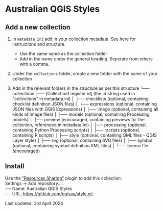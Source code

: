 # Australian QGIS Styles

## Add a new collection
1. In `metadata.ini` add in your collection metadata. See [here](https://qgis-contribution.github.io/QGIS-ResourceSharing/authoring/creating-metadata.html) for instructions and structure.
   - Use the same name as the collection folder
   - Add in the name under the general heading. Seperate from others with a comma.
     
2. Under the `collections` folder, create a new folder with the name of your collection
3. Add in the relevant folders in the structure as per this structure
   └── collections
    ├── [Collection1 register id] (the id string used in "collections" in metadata.ini)
    │   ├── checklists (optional, containing checklist definition JSON files)
    │   ├── expressions (optional, containing JSON files with QGIS Expressions)
    │   ├── image (optional, containing all kinds of image files)
    │   ├── models (optional, containing Processing models)
    │   ├── preview (encouraged, containing previews for the collection, referenced in metadata.ini)
    │   ├── processing (optional, containing Python Processing scripts)
    │   ├── rscripts (optional, containing R scripts)
    │   ├── style (optional, containing QML files - QGIS Layer style)
    │   ├── svg (optional, containing SVG files)
    │   ├── symbol (optional, containing symbol definition XML files)
    │   └── license file (encouraged)

## Install
Use the ["Resources Sharing"](http://www.akbargumbira.com/qgis_resources_sharing/) plugin to add this collection:\
Settings -> Add repository...:\
--- Name: Australian QGIS Styles\
--- URL: https://github.com/qgisau/style.git 


Last updated: 3rd April 2024
